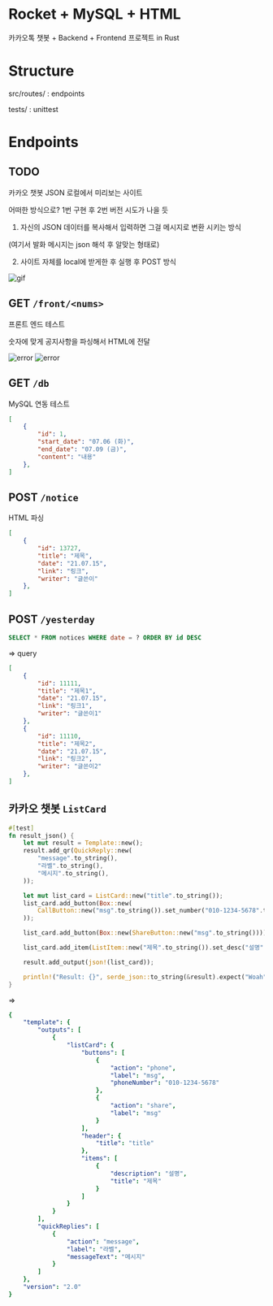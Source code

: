 # Rocket + MySQL + HTML

카카오톡 챗봇 + Backend + Frontend 프로젝트 in Rust

# Structure

src/routes/ : endpoints

tests/ : unittest

# Endpoints

## TODO
카카오 챗봇 JSON 로컬에서 미리보는 사이트

어떠한 방식으로? 1번 구현 후 2번 버전 시도가 나을 듯

1. 자신의 JSON 데이터를 복사해서 입력하면 그걸 메시지로 변환 시키는 방식

(여기서 발화 메시지는 json 해석 후 알맞는 형태로)

2. 사이트 자체를 local에 받게한 후 실행 후 POST 방식

![gif](https://user-images.githubusercontent.com/2356749/126861335-a76586f7-8ac4-4725-a37b-10330e6d8794.gif)

## GET `/front/<nums>`
프론트 엔드 테스트

숫자에 맞게 공지사항을 파싱해서 HTML에 전달

![error](https://user-images.githubusercontent.com/2356749/125958043-89964bf4-e2e8-408c-8978-7a4321a781e9.png)
![error](https://user-images.githubusercontent.com/2356749/126478657-ce2553e1-111a-4e6c-bd84-e3eac74cbf15.png)

## GET `/db`
MySQL 연동 테스트
```json
[
    {
        "id": 1,
        "start_date": "07.06 (화)",
        "end_date": "07.09 (금)",
        "content": "내용"
    },
]
```

## POST `/notice`
HTML 파싱
```json
[
    {
        "id": 13727,
        "title": "제목",
        "date": "21.07.15",
        "link": "링크",
        "writer": "글쓴이"
    },
]
```

## POST `/yesterday`
```sql
SELECT * FROM notices WHERE date = ? ORDER BY id DESC
```
=> query
```json
[
    {
        "id": 11111,
        "title": "제목1",
        "date": "21.07.15",
        "link": "링크1",
        "writer": "글쓴이1"
    },
    {
        "id": 11110,
        "title": "제목2",
        "date": "21.07.15",
        "link": "링크2",
        "writer": "글쓴이2"
    },
]
```

## 카카오 챗봇 `ListCard`
```rust
#[test]
fn result_json() {
    let mut result = Template::new();
    result.add_qr(QuickReply::new(
        "message".to_string(),
        "라벨".to_string(),
        "메시지".to_string(),
    ));

    let mut list_card = ListCard::new("title".to_string());
    list_card.add_button(Box::new(
        CallButton::new("msg".to_string()).set_number("010-1234-5678".to_string()),
    ));

    list_card.add_button(Box::new(ShareButton::new("msg".to_string())));

    list_card.add_item(ListItem::new("제목".to_string()).set_desc("설명".to_string()));

    result.add_output(json!(list_card));

    println!("Result: {}", serde_json::to_string(&result).expect("Woah"));
}
```
=> 
```yaml
{
    "template": {
        "outputs": [
            {
                "listCard": {
                    "buttons": [
                        {
                            "action": "phone",
                            "label": "msg",
                            "phoneNumber": "010-1234-5678"
                        },
                        {
                            "action": "share",
                            "label": "msg"
                        }
                    ],
                    "header": {
                        "title": "title"
                    },
                    "items": [
                        {
                            "description": "설명",
                            "title": "제목"
                        }
                    ]
                }
            }
        ],
        "quickReplies": [
            {
                "action": "message",
                "label": "라벨",
                "messageText": "메시지"
            }
        ]
    },
    "version": "2.0"
}
```